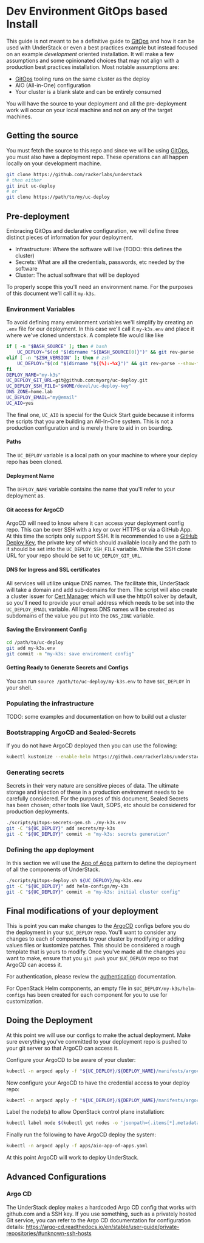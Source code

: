 # Dev Environment GitOps based Install

This guide is not meant to be a definitive guide to [GitOps][gitops] and
how it can be used with UnderStack or even a best practices example
but instead focused on an example _development_ oriented installation.
It will make a few assumptions and some opinionated choices that may
not align with a production best practices installation.
Most notable assumptions are:

- [GitOps][gitops] tooling runs on the same cluster as the deploy
- AIO (All-in-One) configuration
- Your cluster is a blank slate and can be entirely consumed

You will have the source to your deployment and all the pre-deployment
work will occur on your local machine and not on any of the target
machines.

## Getting the source

You must fetch the source to this repo and since we will be using
[GitOps][gitops], you must also have a deployment repo. These
operations can all happen locally on your development machine.

```bash
git clone https://github.com/rackerlabs/understack
# then either
git init uc-deploy
# or
git clone https://path/to/my/uc-deploy
```

## Pre-deployment

Embracing GitOps and declarative configuration, we will define three
distinct pieces of information for your deployment.

- Infrastructure: Where the software will live (TODO: this defines the cluster)
- Secrets: What are all the credentials, passwords, etc needed by the software
- Cluster: The actual software that will be deployed

To properly scope this you'll need an environment name. For the
purposes of this document we'll call it `my-k3s`.

### Environment Variables

To avoid defining many environment variables we'll simplify by creating an
`.env` file for our deployment. In this case we'll call it `my-k3s.env` and
place it where we've cloned understack. A complete file would like like

```bash title="/path/to/uc-deploy/my-k3s.env"
if [ -n "$BASH_SOURCE" ]; then # bash
    UC_DEPLOY="$(cd "$(dirname "${BASH_SOURCE[0]}")" && git rev-parse --show-toplevel)"
elif [ -n "$ZSH_VERSION" ]; then # zsh
    UC_DEPLOY="$(cd "$(dirname "${(%):-%x}")" && git rev-parse --show-toplevel)"
fi
DEPLOY_NAME="my-k3s"
UC_DEPLOY_GIT_URL=git@github.com:myorg/uc-deploy.git
UC_DEPLOY_SSH_FILE="$HOME/devel/uc-deploy-key"
DNS_ZONE=home.lab
UC_DEPLOY_EMAIL="my@email"
UC_AIO=yes
```

The final one, `UC_AIO` is special for the Quick Start guide because it
informs the scripts that you are building an All-In-One system. This is
not a production configuration and is merely there to aid in on boarding.

#### Paths

The `UC_DEPLOY` variable is a local path on your machine to where
your deploy repo has been cloned.

#### Deployment Name

The `DEPLOY_NAME` variable contains the name that you'll refer to your
deployment as.

#### Git access for ArgoCD

ArgoCD will need to know where it can access your deployment config
repo. This can be over SSH with a key or over HTTPS or via a GitHub App.
At this time the scripts only support SSH. It is recommended to
use a [GitHub Deploy Key][gh-deploy-keys], the private key of which
should available locally and the path to it should be set into the
`UC_DEPLOY_SSH_FILE` variable. While the SSH clone URL for your repo
should be set to `UC_DEPLOY_GIT_URL`.

#### DNS for Ingress and SSL certificates

All services will utilize unique DNS names. The facilitate this, UnderStack
will take a domain and add sub-domains for them. The script will also create
a cluster issuer for [Cert Manager](https://cert-manager.io) which will use
the http01 solver by default, so you'll need to provide your email address
which needs to be set into the `UC_DEPLOY_EMAIL` variable.
All Ingress DNS names will be created as subdomains of the value you put
into the `DNS_ZONE` variable.

#### Saving the Environment Config

```bash
cd /path/to/uc-deploy
git add my-k3s.env
git commit -m "my-k3s: save environment config"
```

#### Getting Ready to Generate Secrets and Configs

You can run `source /path/to/uc-deploy/my-k3s.env` to have `$UC_DEPLOY` in
your shell.

### Populating the infrastructure

TODO: some examples and documentation on how to build out a cluster

### Bootstrapping ArgoCD and Sealed-Secrets

If you do not have ArgoCD deployed then you can use the following:

```bash
kubectl kustomize --enable-helm https://github.com/rackerlabs/understack/bootstrap/ | kubectl apply -f -
```

### Generating secrets

Secrets in their very nature are sensitive pieces of data. The ultimate
storage and injection of these in a production environment needs to be
carefully considered. For the purposes of this document, Sealed Secrets
has been chosen; other tools like Vault, SOPS, etc should be considered
for production deployments.

```bash
./scripts/gitops-secrets-gen.sh ./my-k3s.env
git -C "${UC_DEPLOY}" add secrets/my-k3s
git -C "${UC_DEPLOY}" commit -m "my-k3s: secrets generation"
```

### Defining the app deployment

In this section we will use the [App of Apps][app-of-apps] pattern to define
the deployment of all the components of UnderStack.

```bash
./scripts/gitops-deploy.sh ${UC_DEPLOY}/my-k3s.env
git -C "${UC_DEPLOY}" add helm-configs/my-k3s
git -C "${UC_DEPLOY}" commit -m "my-k3s: initial cluster config"
```

## Final modifications of your deployment

This is point you can make changes to the [ArgoCD][argocd] configs before
you do the deployment in your `$UC_DEPLOY` repo. You'll want to consider
any changes to each of components to your cluster by modifying or adding
values files or kustomize patches. This should be considered a rough template
that is yours to modify. Once you've made all the changes you want to make,
ensure that you `git push` your `$UC_DEPLOY` repo so that ArgoCD can access it.

For authentication, please review the [authentication](auth.md) documentation.

For OpenStack Helm components, an empty file in `$UC_DEPLOY/my-k3s/helm-configs`
has been created for each component for you to use for customization.

## Doing the Deployment

At this point we will use our configs to make the actual deployment.
Make sure everything you've committed to your deployment repo is pushed
to your git server so that ArgoCD can access it.

Configure your ArgoCD to be aware of your cluster:

```bash
kubectl -n argocd apply -f "${UC_DEPLOY}/${DEPLOY_NAME}/manifests/argocd/secret-*-cluster.yaml"
```

Now configure your ArgoCD to have the credential access to your deploy repo:

```bash
kubectl -n argocd apply -f "${UC_DEPLOY}/${DEPLOY_NAME}/manifests/argocd/secret-deploy-repo.yaml"
```

Label the node(s) to allow OpenStack control plane installation:

```bash
kubectl label node $(kubectl get nodes -o 'jsonpath={.items[*].metadata.name}') openstack-control-plane=enabled
```

Finally run the following to have ArgoCD deploy the system:

```bash
kubectl -n argocd apply -f apps/aio-app-of-apps.yaml
```

At this point ArgoCD will work to deploy UnderStack.

[gitops]: <https://about.gitlab.com/topics/gitops/>
[app-of-apps]: <https://argo-cd.readthedocs.io/en/stable/operator-manual/cluster-bootstrapping/>
[argocd]: <https://argo-cd.readthedocs.io/en/stable/>
[gh-deploy-keys]: <https://docs.github.com/en/authentication/connecting-to-github-with-ssh/managing-deploy-keys#set-up-deploy-keys>

## Advanced Configurations

### Argo CD

The UnderStack deploy makes a hardcoded Argo CD config that works with github.com and a SSH key.
If you use something, such as a privately hosted Git service, you can refer to the Argo CD
documentation for configuration details: <https://argo-cd.readthedocs.io/en/stable/user-guide/private-repositories/#unknown-ssh-hosts>
